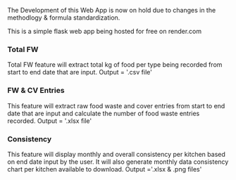 The Development of this Web App is now on hold due to changes in the methodlogy & formula standardization.

This is a simple flask web app being hosted for free on render.com

### Total FW 
Total FW feature will extract total kg of food per type being recorded from start to end date that are input.
Output = '.csv file'

### FW & CV Entries
This feature will extract raw food waste and cover entries from start to end date that are input and calculate the number of food waste entries recorded. 
Output = '.xlsx file'

### Consistency 
This feature will display monthly and overall consistency per kitchen based on end date input by the user. It will also generate monthly data consistency chart per kitchen available to download. 
Output ='.xlsx & .png files' 

